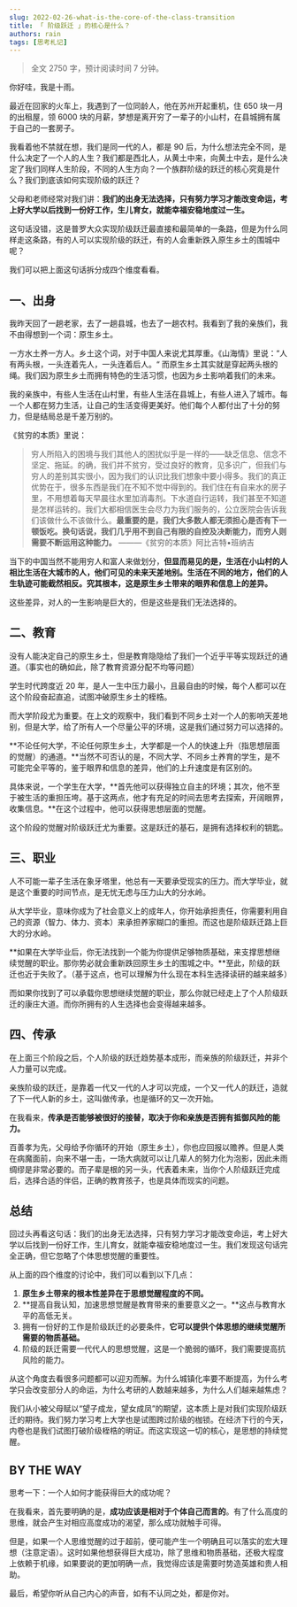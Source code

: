 ```yaml
---
slug: 2022-02-26-what-is-the-core-of-the-class-transition
title: 「 阶级跃迁 」的核心是什么？
authors: rain
tags: [思考札记]
---
```


> 全文 2750 字，预计阅读时间 7 分钟。

你好哇，我是十雨。

最近在回家的火车上，我遇到了一位同龄人，他在苏州开起重机，住 650 块一月的出租屋，领 6000 块的月薪，梦想是离开穷了一辈子的小山村，在县城拥有属于自己的一套房子。

我看着他不禁就在想，我们是同一代的人，都是 90 后，为什么想法完全不同，是什么决定了一个人的人生？我们都是西北人，从黄土中来，向黄土中去，是什么决定了我们同样人生阶段，不同的人生方向？一个族群阶级的跃迁的核心究竟是什么？我们到底该如何实现阶级的跃迁？

父母和老师经常对我们讲：**我们的出身无法选择，只有努力学习才能改变命运，考上好大学以后找到一份好工作，生儿育女，就能幸福安稳地度过一生。**

这句话没错，这是普罗大众实现阶级跃迁最直接和最简单的一条路，但是为什么同样走这条路，有的人可以实现阶级的跃迁，有的人会重新跌入原生乡土的围城中呢？

我们可以把上面这句话拆分成四个维度看看。

## 一、出身

我昨天回了一趟老家，去了一趟县城，也去了一趟农村。我看到了我的亲族们，我不由得想到一个词：原生乡土。

一方水土养一方人。乡土这个词，对于中国人来说尤其厚重。《山海情》里说：“人有两头根，一头连着先人，一头连着后人。“ 而原生乡土其实就是穿起两头根的绳。我们因为原生乡土而拥有特色的生活习惯，也因为乡土影响着我们的未来。

我的亲族中，有些人生活在山村里，有些人生活在县城上，有些人进入了城市。每一个人都在努力生活，让自己的生活变得更美好。他们每个人都付出了十分的努力，但是结局总是千差万别的。

《贫穷的本质》里说：

> 穷人所陷入的困境与我们其他人的困扰似乎是一样的——缺乏信息、信念不坚定、拖延。的确，我们并不贫穷，受过良好的教育，见多识广，但我们与穷人的差别其实很小，因为我们的认识比我们想象中要小得多。我们的真正优势在于，很多东西是我们在不知不觉中得到的。我们住在有自来水的房子里，不用想着每天早晨往水里加消毒剂。下水道自行运转，我们甚至不知道是怎样运转的。我们大都相信医生会尽力为我们服务的，公立医院会告诉我们该做什么不该做什么。**最重要的是，我们大多数人都无须担心是否有下一顿饭吃。换句话说，我们几乎用不到自己有限的自控及决断能力，而穷人则需要不断运用这种能力。** ———《贫穷的本质》阿比吉特•班纳吉

当下的中国当然不能用穷人和富人来做划分，**但显而易见的是，生活在小山村的人相比生活在大城市的人，他们可见的未来天差地别。生活在不同的地方，他们的人生轨迹可能截然相反。究其根本，这是原生乡土带来的眼界和信息上的差异。**

这些差异，对人的一生影响是巨大的，但是这些是我们无法选择的。

## 二、教育

没有人能决定自己的原生乡土，但是教育隐隐给了我们一个近乎平等实现跃迁的通道。（事实也的确如此，除了教育资源分配不均等问题）

学生时代跨度近 20 年，是人一生中压力最小，且最自由的时候，每个人都可以在这个阶段奋起直追，试图冲破原生乡土的桎梏。

而大学阶段尤为重要。在上文的观察中，我们看到不同乡土对一个人的影响天差地别，但是大学，给了所有人一个尽量公平的环境，这是我们通过努力可以选择的。

**不论任何大学，不论任何原生乡土，大学都是一个人的快速上升（指思想层面的觉醒）的通道。**当然不可否认的是，不同大学、不同乡土养育的学生，是不可能完全平等的，鉴于眼界和信息的差异，他们的上升速度是有区别的。

具体来说，一个学生在大学，**首先他可以获得独立自主的环境；其次，他不至于被生活的重担压垮。基于这两点，他才有充足的时间去思考去探索，开阔眼界，收集信息。**在这个过程中，他可以获得思想层面的觉醒。

这个阶段的觉醒对阶级跃迁尤为重要。这是跃迁的基石，是拥有选择权利的钥匙。

## 三、职业

人不可能一辈子生活在象牙塔里，他总有一天要承受现实的压力。而大学毕业，就是这个重要的时间节点，是无忧无虑与压力山大的分水岭。

从大学毕业，意味你成为了社会意义上的成年人，你开始承担责任，你需要利用自己的资源（智力、体力、资本）来承担养家糊口的重担。而这也是阶级跃迁路上巨大的分水岭。

**如果在大学毕业后，你无法找到一个能为你提供足够物质基础，来支撑思想继续觉醒的职业。那你势必就会重新跌回原生乡土的围城之中。**至此，阶级的跃迁也近于失败了。（基于这点，也可以理解为什么现在本科生选择读研的越来越多）

而如果你找到了可以承载你思想继续觉醒的职业，那么你就已经走上了个人阶级跃迁的康庄大道。而你所拥有的人生选择也会变得越来越多。

## 四、传承

在上面三个阶段之后，个人阶级的跃迁趋势基本成形，而亲族的阶级跃迁，并非个人力量可以完成。

亲族阶级的跃迁，是靠着一代又一代的人才可以完成，一个又一代人的跃迁，造就了下一代人新的乡土，这叫做传承，也是循环的又一次开始。

在我看来，**传承是否能够被很好的接替，取决于你和亲族是否拥有抵御风险的能力。**

百善孝为先，父母给予你循环的开始（原生乡土），你也应回报以赡养。但是人类在病魔面前，向来不堪一击，一场大病就可以让几辈人的努力化为泡影，因此未雨绸缪是非常必要的。而子辈是根的另一头，代表着未来，当你个人阶级跃迁完成后，选择合适的伴侣，正确的教育孩子，也是具体而现实的问题。

## 总结

回过头再看这句话：我们的出身无法选择，只有努力学习才能改变命运，考上好大学以后找到一份好工作，生儿育女，就能幸福安稳地度过一生。我们发现这句话完全正确，但它忽略了个体思想觉醒的重要性。

从上面的四个维度的讨论中，我们可以看到以下几点：

1. **原生乡土带来的根本性差异在于思想觉醒程度的不同。**
2. **提高自我认知，加速思想觉醒是教育带来的重要意义之一。**这点与教育水平的高低无关。
3. 拥有一份好的工作是阶级跃迁的必要条件，**它可以提供个体思想的继续觉醒所需要的物质基础。**
4. 阶级的跃迁需要一代代人的思想觉醒，这是一个脆弱的循环，我们需要提高抗风险的能力。

从这个角度去看很多问题都可以迎刃而解。为什么城镇化率要不断提高，为什么考学只会改变部分人的命运，为什么考研的人数越来越多，为什么人们越来越焦虑？

我们从小被父母赋以“望子成龙，望女成凤”的期望，这本质上是对我们实现阶级跃迁的期待。我们努力学习考上大学也是试图跨过阶级的枷锁。在经济下行的今天，内卷也是我们试图打破阶级桎梏的明证。而这实现这一切的核心，是思想的持续觉醒。

## BY THE WAY

思考一下：一个人如何才能获得巨大的成功呢？

在我看来，首先要明确的是，**成功应该是相对于个体自己而言的**。有了什么高度的思维，就会产生对相应高度成功的渴望，那么成功就触手可得。

但是，如果一个人思维觉醒的过于超前，便可能产生一个明确且可以落实的宏大理想（注意定语）。这时如果他想获得巨大成功，除了思维和物质基础，还极大程度上依赖于机缘，如果要说的更加明确一点，我觉得应该是需要时势造英雄和贵人相助。

最后，希望你听从自己内心的声音，如有不认同之处，都是你对。
